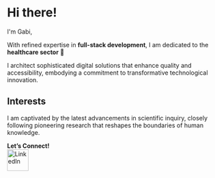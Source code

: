 # Hi there!

I'm Gabi,

With refined expertise in **full-stack development**, I am dedicated to the **healthcare sector** 🏥 

I architect sophisticated digital solutions that enhance quality and accessibility, embodying a commitment to transformative technological innovation.

## Interests  

I am captivated by the latest advancements in scientific inquiry, closely following pioneering research that reshapes the boundaries of human knowledge.

**Let’s Connect!**  
<a href="https://linkedin.com/in/gabrielle-c-5137542b2"><img src="https://upload.wikimedia.org/wikipedia/commons/0/01/LinkedIn_Logo.svg" alt="LinkedIn" width="50" height="50" /></a>

